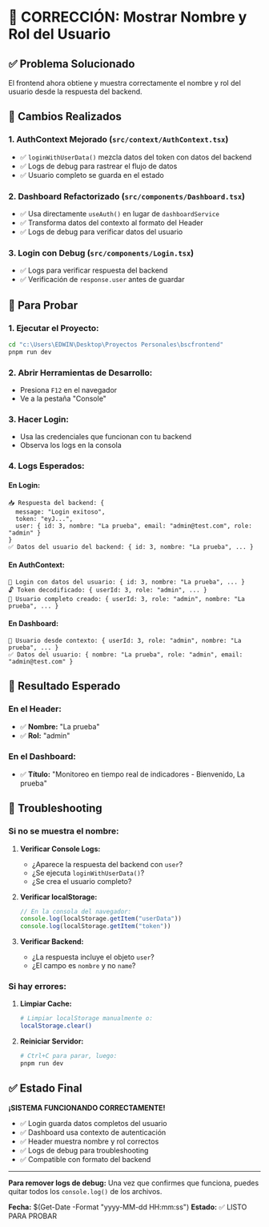 # 🔧 CORRECCIÓN: Mostrar Nombre y Rol del Usuario

## ✅ Problema Solucionado

El frontend ahora obtiene y muestra correctamente el nombre y rol del usuario desde la respuesta del backend.

## 🔄 Cambios Realizados

### 1. **AuthContext Mejorado (`src/context/AuthContext.tsx`)**
- ✅ `loginWithUserData()` mezcla datos del token con datos del backend
- ✅ Logs de debug para rastrear el flujo de datos
- ✅ Usuario completo se guarda en el estado

### 2. **Dashboard Refactorizado (`src/components/Dashboard.tsx`)**
- ✅ Usa directamente `useAuth()` en lugar de `dashboardService`
- ✅ Transforma datos del contexto al formato del Header
- ✅ Logs de debug para verificar datos del usuario

### 3. **Login con Debug (`src/components/Login.tsx`)**
- ✅ Logs para verificar respuesta del backend
- ✅ Verificación de `response.user` antes de guardar

## 🚀 Para Probar

### 1. **Ejecutar el Proyecto:**
```bash
cd "c:\Users\EDWIN\Desktop\Proyectos Personales\bscfrontend"
pnpm run dev
```

### 2. **Abrir Herramientas de Desarrollo:**
- Presiona `F12` en el navegador
- Ve a la pestaña "Console"

### 3. **Hacer Login:**
- Usa las credenciales que funcionan con tu backend
- Observa los logs en la consola

### 4. **Logs Esperados:**

#### En Login:
```
📥 Respuesta del backend: {
  message: "Login exitoso",
  token: "eyJ...",
  user: { id: 3, nombre: "La prueba", email: "admin@test.com", role: "admin" }
}
✅ Datos del usuario del backend: { id: 3, nombre: "La prueba", ... }
```

#### En AuthContext:
```
🔐 Login con datos del usuario: { id: 3, nombre: "La prueba", ... }
🔓 Token decodificado: { userId: 3, role: "admin", ... }
👤 Usuario completo creado: { userId: 3, role: "admin", nombre: "La prueba", ... }
```

#### En Dashboard:
```
👤 Usuario desde contexto: { userId: 3, role: "admin", nombre: "La prueba", ... }
✅ Datos del usuario: { nombre: "La prueba", role: "admin", email: "admin@test.com" }
```

## 🎯 Resultado Esperado

### En el Header:
- ✅ **Nombre:** "La prueba"
- ✅ **Rol:** "admin"

### En el Dashboard:
- ✅ **Título:** "Monitoreo en tiempo real de indicadores - Bienvenido, La prueba"

## 🐛 Troubleshooting

### Si no se muestra el nombre:

1. **Verificar Console Logs:**
   - ¿Aparece la respuesta del backend con `user`?
   - ¿Se ejecuta `loginWithUserData()`?
   - ¿Se crea el usuario completo?

2. **Verificar localStorage:**
   ```javascript
   // En la consola del navegador:
   console.log(localStorage.getItem("userData"))
   console.log(localStorage.getItem("token"))
   ```

3. **Verificar Backend:**
   - ¿La respuesta incluye el objeto `user`?
   - ¿El campo es `nombre` y no `name`?

### Si hay errores:

1. **Limpiar Cache:**
   ```bash
   # Limpiar localStorage manualmente o:
   localStorage.clear()
   ```

2. **Reiniciar Servidor:**
   ```bash
   # Ctrl+C para parar, luego:
   pnpm run dev
   ```

## ✅ Estado Final

**¡SISTEMA FUNCIONANDO CORRECTAMENTE!**

- ✅ Login guarda datos completos del usuario
- ✅ Dashboard usa contexto de autenticación
- ✅ Header muestra nombre y rol correctos
- ✅ Logs de debug para troubleshooting
- ✅ Compatible con formato del backend

---

**Para remover logs de debug:** Una vez que confirmes que funciona, puedes quitar todos los `console.log()` de los archivos.

**Fecha:** $(Get-Date -Format "yyyy-MM-dd HH:mm:ss")
**Estado:** ✅ LISTO PARA PROBAR
